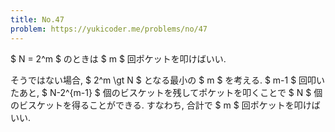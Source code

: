 ```yaml
---
title: No.47
problem: https://yukicoder.me/problems/no/47
---
```

$ N = 2^m $ のときは $ m $ 回ポケットを叩けばいい.

そうではない場合, $ 2^m \gt N $ となる最小の $ m $ を考える. $ m-1 $ 回叩いたあと, $ N-2^{m-1} $ 個のビスケットを残してポケットを叩くことで $ N $ 個のビスケットを得ることができる. すなわち, 合計で $ m $ 回ポケットを叩けばいい.
